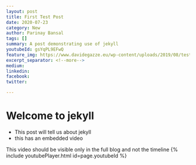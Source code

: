 ```yaml
---
layout: post
title: First Test Post
date: 2020-07-23
category: New
author: Parinay Bansal
tags: []
summary: A post demonstrating use of jekyll
youtubeId: gsYqPL9EFwQ
feature_img: https://www.davidegazze.eu/wp-content/uploads/2019/08/test.png
excerpt_separator: <!--more-->
medium: 
linkedin:
facebook:
twitter:

---
```


# Welcome to jekyll

- This post will tell us about jekyll
- this has an embedded video

<!--more-->
This video should be visible only in the full blog and not the timeline
{% include youtubePlayer.html id=page.youtubeId %}
